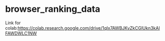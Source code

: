 # browser_ranking_data

Link for colab:https://colab.research.google.com/drive/1qlx7AWBJKvZkCGlUkn3kAlFAWDWLC1NW
